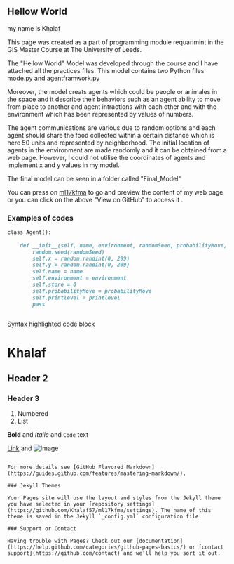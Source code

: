 ## Hellow World
my name is Khalaf


This page was created as a part of programming module requarimint in the GIS Master Course at The University of Leeds.

The "Hellow World" Model was developed through the course and I have attached all the practices files. This model contains two Python files mode.py and agentframwork.py  

Moreover, the model creats agents which could be people or animales in the space and it describe their behaviors
such as an agent ability to move from place to another and agent  intractions with each other and with the environment
which has been represented by values of numbers. 

The agent communications are various due to random options and each agent should share the food collected within a certain distance which is here 50 units and represented by neighborhood. 
The initial location of agents in the environment  are made randomly and it can be obtained from a web page.
However, I could not utilise the coordinates of agents and implement x and y values in my model.


The final model can be seen in a folder called "Final_Model"

You can press on [ml17kfma](https://github.com/Khalaf57/ml17kfma/tree/master/Python%20Scripts) to go and preview the content of my
web page or you can click on the above  "View on GitHub" to access it .




### Examples of codes 


```markdown
class Agent():
    
    def __init__(self, name, environment, randomSeed, probabilityMove, printlevel):
        random.seed(randomSeed)
        self.x = random.randint(0, 299)
        self.y = random.randint(0, 299)
        self.name = name
        self.environment = environment
        self.store = 0
        self.probabilityMove = probabilityMove
        self.printlevel = printlevel
        pass
    
```
Syntax highlighted code block

# Khalaf
## Header 2
### Header 3


1. Numbered
2. List

**Bold** and _Italic_ and `Code` text

[Link](url) and ![Image](src)
```

For more details see [GitHub Flavored Markdown](https://guides.github.com/features/mastering-markdown/).

### Jekyll Themes

Your Pages site will use the layout and styles from the Jekyll theme you have selected in your [repository settings](https://github.com/Khalaf57/ml17kfma/settings). The name of this theme is saved in the Jekyll `_config.yml` configuration file.

### Support or Contact

Having trouble with Pages? Check out our [documentation](https://help.github.com/categories/github-pages-basics/) or [contact support](https://github.com/contact) and we’ll help you sort it out.
